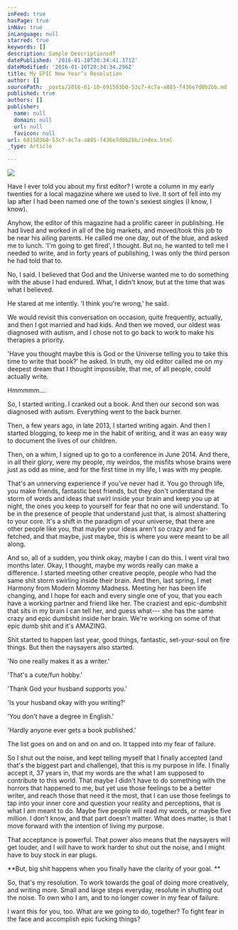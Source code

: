 ```yaml
---
inFeed: true
hasPage: true
inNav: true
inLanguage: null
starred: true
keywords: []
description: Sample Descriptionsdf
datePublished: '2016-01-10T20:34:41.371Z'
dateModified: '2016-01-10T20:34:34.296Z'
title: My EPIC New Year’s Resolution
author: []
sourcePath: _posts/2016-01-10-691503b0-53c7-4c7a-a885-f436e7d0b2bb.md
published: true
authors: []
publisher:
  name: null
  domain: null
  url: null
  favicon: null
url: 691503b0-53c7-4c7a-a885-f436e7d0b2bb/index.html
_type: Article

---
```

![](https://the-grid-user-content.s3-us-west-2.amazonaws.com/a6e25955-c8ea-49e2-a753-d546a1584d76.jpg)

Have I ever told you about my first editor? I wrote a column in my early twenties for a local magazine where we used to live. It sort of fell into my lap after I had been named one of the town's sexiest singles (I know, I know). 

Anyhow, the editor of this magazine had a prolific career in publishing. He had lived and worked in all of the big markets, and moved/took this job to be near his ailing parents. He called me one day, out of the blue, and asked me to lunch. 'I'm going to get fired', I thought. But no, he wanted to tell me I needed to write, and in forty years of publishing, I was only the third person he had told that to. 

No, I said. I believed that God and the Universe wanted me to do something with the abuse I had endured. What, I didn't know, but at the time that was what I believed. 

He stared at me intently. 'I think you're wrong,' he said. 

We would revisit this conversation on occasion, quite frequently, actually, and then I got married and had kids. And then we moved, our oldest was diagnosed with autism, and I chose not to go back to work to make his therapies a priority. 

'Have you thought maybe this is God or the Universe telling you to take this time to write that book?' he asked. In truth, my old editor called me on my deepest dream that I thought impossible, that me, of all people, could actually write. 

Hmmmmm.... 

So, I started writing. I cranked out a book. And then our second son was diagnosed with autism. Everything went to the back burner. 

Then, a few years ago, in late 2013, I started writing again. And then I started blogging, to keep me in the habit of writing, and it was an easy way to document the lives of our children. 

Then, on a whim, I signed up to go to a conference in June 2014\. And there, in all their glory, were my people, my weirdos, the misfits whose brains were just as odd as mine, and for the first time in my life, I was with my people. 

That's an unnerving experience if you've never had it. You go through life, you make friends, fantastic best friends, but they don't understand the storm of words and ideas that swirl inside your brain and keep you up at night, the ones you keep to yourself for fear that no one will understand. To be in the presence of people that understand just that, is almost shattering to your core. It's a shift in the paradigm of your universe, that there are other people like you, that maybe your ideas aren't so crazy and far-fetched, and that maybe, just maybe, this is where you were meant to be all along. 

And so, all of a sudden, you think okay, maybe I can do this. I went viral two months later. Okay, I thought, maybe my words really can make a difference. I started meeting other creative people, people who had the same shit storm swirling inside their brain. And then, last spring, I met Harmony from Modern Mommy Madness. Meeting her has been life changing, and I hope for each and every single one of you, that you each have a working partner and friend like her. The craziest and epic-dumbshit that sits in my brain I can tell her, and guess what--- she has the same crazy and epic dumbshit inside her brain. We're working on some of that epic dumb shit and it's AMAZING. 

Shit started to happen last year, good things, fantastic, set-your-soul on fire things. But then the naysayers also started. 

'No one really makes it as a writer.' 

'That's a cute/fun hobby.' 

'Thank God your husband supports you.' 

'Is your husband okay with you writing?' 

'You don't have a degree in English.' 

'Hardly anyone ever gets a book published.' 

The list goes on and on and on and on. It tapped into my fear of failure. 

So I shut out the noise, and kept telling myself that I finally accepted (and that's the biggest part and challenge), that this is my purpose in life. I finally accept it, 37 years in, that my words are the what I am supposed to contribute to this world. That maybe I didn't have to do something with the horrors that happened to me, but yet use those feelings to be a better writer, and reach those that need it the most, that I can use those feelings to tap into your inner core and question your reality and perceptions, that is what I am meant to do. Maybe five people will read my words, or maybe five million. I don't know, and that part doesn't matter. What does matter, is that I move forward with the intention of living my purpose.

That acceptance is powerful. That power also means that the naysayers will get louder, and I will have to work harder to shut out the noise, and I might have to buy stock in ear plugs. 

**But, big shit happens when you finally have the clarity of your goal. **

So, that's my resolution. To work towards the goal of doing more creatively, and writing more. Small and large steps everyday, resolute in shutting out the noise. To own who I am, and to no longer cower in my fear of failure. 

I want this for you, too. What are we going to do, together? To fight fear in the face and accomplish epic fucking things?